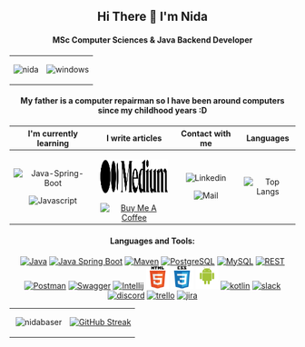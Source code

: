 <h2 align="center"> Hi There 👋 I'm Nida </h2>
<h4 align="center"> MSc Computer Sciences & Java Backend Developer </h4>
<!-- <p align="center"><img src="https://komarev.com/ghpvc/?username=nidabaser&label=Profile%20views&color=0e75b6&style=flat" alt="nidabaser"/> </p> -->

<div align="center">

|  |  |
| :--------: | :-------: |
| <p align="center"><img src="https://github.com/nidabaser/nidabaser/assets/97883562/b8a77c6c-8d77-4332-b3d4-ca8c3534a785" alt="nida" width="250" height="150"/> </p> | <p align="center"><img src="https://github.com/nidabaser/nidabaser/assets/97883562/d4ae8290-6def-421e-954c-a847d8f5f0fa" alt="windows" width="150" height="150"/> </p> |
<h4 align="center"> My father is a computer repairman so I have been around computers since my childhood years :D </h4>

</div>

<div align="center">
   
| I'm currently learning | I write articles | Contact with me | Languages |
| :--------: | :-------: | :-------: | :--------: |
| <p a href="https://spring.io/projects/spring-boot" target="_blank" rel="noreferrer"><img src="https://github.com/nidabaser/nidabaser/assets/97883562/8b0946e4-6ddd-47d7-8e52-c6d5df503edf" alt="Java-Spring-Boot" width="60" height="60"/></a></p><p a href="https://www.javascript.com/" target="_blank" rel="noreferrer"><img src="https://github.com/nidabaser/nidabaser/assets/97883562/6da6ad5e-acf0-4d99-a413-594d54120a52" alt="Javascript" width="60" height="55"/></a></p> | <p><a href="https://medium.com/@nida.bsr" target="blank"><img src="https://github.com/Medium/medium-logos/blob/master/01_Logo/01_Black/SVG/Medium-Logo-Black-RGB.svg" alt="@nida.bsr" height="60" width="120"/></a></p> <a href="https://www.buymeacoffee.com/nidabaser" target="_blank"><img src="https://cdn.buymeacoffee.com/buttons/v2/default-yellow.png" alt="Buy Me A Coffee" style="height: 60px !important;width: 217px !important;" ></a>  | <p a href="https://linkedin.com/in/nida-baser" target="_blank" rel="noopener noreferrer"><img src="https://cdn.jsdelivr.net/npm/simple-icons@v3/icons/linkedin.svg" alt="Linkedin" height="50"></a></p><p a href="mailto:nida.bsr@gmail.com" target="_blank" rel="noopener noreferrer"><img src="https://cdn.jsdelivr.net/npm/simple-icons@v3/icons/gmail.svg" alt="Mail" height="50"></p> | ![Top Langs](https://github-readme-stats.vercel.app/api/top-langs/?username=nidabaser&hide=&theme=default) |

</div>

<h4 align="center">Languages and Tools:</h4>

<p align="center">
<a href="https://www.java.com" target="_blank" rel="noreferrer"> <img src="https://github.com/nidabaser/nidabaser/assets/97883562/ee8c3bb4-6282-469d-b46f-e0585395653a" alt="Java" width="50" height="50"/></a>
<a href="https://spring.io/projects/spring-boot" target="_blank" rel="noreferrer" align="center"><img src="https://github.com/nidabaser/nidabaser/assets/97883562/8b0946e4-6ddd-47d7-8e52-c6d5df503edf" alt="Java Spring Boot" width="50" height="50"/></a>
<a href="https://maven.apache.org/" target="_blank" rel="noreferrer"> <img src="https://github.com/nidabaser/nidabaser/assets/97883562/bad9fde7-e594-4598-b60b-2938e66e1291" alt="Maven" width="55" height="50"/></a>
<a href="https://www.postgresql.org/" target="_blank" rel="noreferrer"><img src="https://github.com/nidabaser/nidabaser/assets/97883562/64516cc5-8d84-4af1-bb09-d60f8c139358" alt="PostgreSQL" width="40" height="40"/></a>
<a href="https://www.mysql.com/" target="_blank" rel="noreferrer"><img src="https://github.com/nidabaser/nidabaser/assets/97883562/e0a4f05b-1467-4c43-ae2c-ef8138ea31d6" alt="MySQL" width="60" height="40"/></a>
<a href="https://aws.amazon.com/tr/what-is/restful-api/" target="_blank" rel="noreferrer"><img src="https://github.com/nidabaser/nidabaser/assets/97883562/1b6ab92c-a10d-4fac-b637-5d0b1d2a945b" alt="REST" width="50" height="50"/></a>
<a href="https://www.postman.com/" target="_blank" rel="noreferrer"> <img src="https://github.com/nidabaser/nidabaser/assets/97883562/c89143f3-3431-4a53-8b0e-699afc4c1201" alt="Postman" width="40" height="40"/></a>
<a href="https://swagger.io/" target="_blank" rel="noreferrer"> <img src="https://github.com/nidabaser/nidabaser/assets/97883562/5546b463-9670-48d6-a25c-a541ff09aeef" alt="Swagger" width="40" height="40"/></a>
<a href="https://www.jetbrains.com/idea/" target="_blank" rel="noreferrer"> <img src="https://github.com/nidabaser/nidabaser/assets/97883562/543db356-7808-414a-af40-466339d22867" alt="Intellij" width="40" height="40"/></a>
<a href="https://www.w3.org/html/" target="_blank" rel="noreferrer"><img src="https://raw.githubusercontent.com/devicons/devicon/master/icons/html5/html5-original-wordmark.svg" alt="html5" width="40" height="40"/></a>
<a href="https://www.w3schools.com/css/" target="_blank" rel="noreferrer"><img src="https://raw.githubusercontent.com/devicons/devicon/master/icons/css3/css3-original-wordmark.svg" alt="css3" width="40" height="40"/></a>
<a href="https://developer.android.com" target="_blank" rel="noreferrer"><img src="https://raw.githubusercontent.com/devicons/devicon/master/icons/android/android-original-wordmark.svg" alt="android" width="40" height="40"/></a>
<a href="https://kotlinlang.org" target="_blank" rel="noreferrer"> <img src="https://www.vectorlogo.zone/logos/kotlinlang/kotlinlang-icon.svg" alt="kotlin" width="40" height="40"/></a>
<a href="https://slack.com/" target="_blank" rel="noreferrer"> <img src="https://github.com/nidabaser/nidabaser/assets/97883562/b8cd5e6e-433e-4e50-ac1b-b8506e75f76b" alt="slack" width="40" height="40"/></a>
<a href="https://discord.com/" target="_blank" rel="noreferrer"> <img src="https://github.com/nidabaser/nidabaser/assets/97883562/c554dcc5-df4a-4568-a892-b671ce808686" alt="discord" width="40" height="40"/></a>
<a href="https://trello.com/" target="_blank" rel="noreferrer"> <img src="https://github.com/nidabaser/nidabaser/assets/97883562/3ff5457b-0553-48fc-a83f-22ca6907f1c2" alt="trello" width="40" height="40"/></a>
<a href="https://atlassian.com/software/jira/" target="_blank" rel="noreferrer"> <img src="https://github.com/nidabaser/nidabaser/assets/97883562/4800e3de-5b74-4102-b20f-53ffa1a6fde7" alt="jira" width="60" height="25"/></a>
</p>

|  |  |
| ------------- | ------------- |
| <p>&nbsp;<img src="https://github-readme-stats.vercel.app/api?username=nidabaser&theme=vue&show_icons=true&locale=en" alt="nidabaser" /></p> | [![GitHub Streak](https://streak-stats.demolab.com?user=nidabaser&theme=vue)](https://git.io/streak-stats) |

